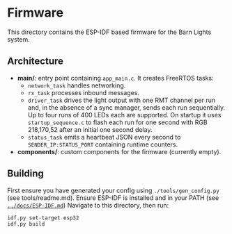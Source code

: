 # Firmware

This directory contains the ESP-IDF based firmware for the Barn Lights system.

## Architecture

- **main/**: entry point containing `app_main.c`. It creates FreeRTOS tasks:
  - `network_task` handles networking.
  - `rx_task` processes inbound messages.
  - `driver_task` drives the light output with one RMT channel per run and, in the absence of a sync manager, sends each run sequentially. Up to four runs of 400 LEDs each are supported. On startup it uses `startup_sequence.c` to flash each run for one second with RGB 218,170,52 after an initial one second delay.
  - `status_task` emits a heartbeat JSON every second to `SENDER_IP:STATUS_PORT` containing runtime counters.
- **components/**: custom components for the firmware (currently empty).

## Building

First ensure you have generated your config using `./tools/gen_config.py` (see tools/readme.md).
Ensure ESP-IDF is installed and in your PATH (see [`../docs/ESP-IDF.md`](../docs/ESP-IDF.md))
Navigate to this directory, then run:

```
idf.py set-target esp32
idf.py build
```